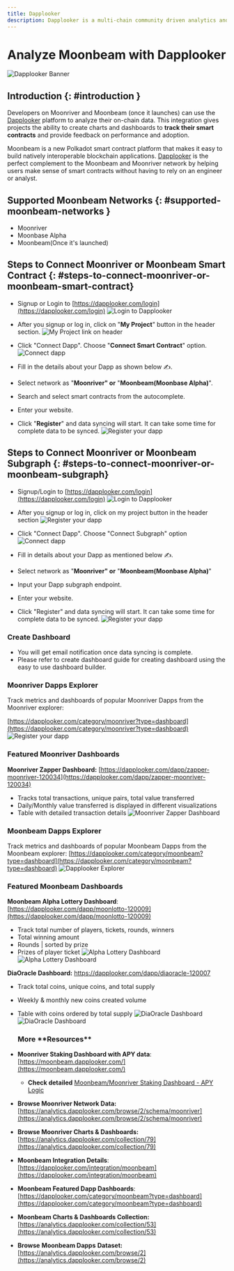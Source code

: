```yaml
---
title: Dapplooker
description: Dapplooker is a multi-chain community driven analytics and visualization platform for blockchain networks and Dapps.
---
```


# Analyze Moonbeam with Dapplooker

![Dapplooker Banner](/images/builders/integrations/analyze/dapplooker/subquery-banner.png)

## Introduction {: #introduction }

Developers on Moonriver and Moonbeam (once it launches) can use the [Dapplooker](https://dapplooker.com/) platform to analyze their on-chain data. This integration gives projects the ability to create charts and dashboards to **track their smart contracts** and provide feedback on performance and adoption.

Moonbeam is a new Polkadot smart contract platform that makes it easy to build natively interoperable blockchain applications. [Dapplooker](https://dapplooker.com/) is the perfect complement to the Moonbeam and Moonriver network by helping users make sense of smart contracts without having to rely on an engineer or analyst.

## Supported Moonbeam Networks {: #supported-moonbeam-networks }

- Moonriver
- Moonbase Alpha
- Moonbeam(Once it's launched)

## Steps to Connect Moonriver or Moonbeam Smart Contract {: #steps-to-connect-moonriver-or-moonbeam-smart-contract}

- Signup or Login to [https://dapplooker.com/login](https://dapplooker.com/login)
  ![Login to Dapplooker](/images/builders/integrations/analyze/dapplooker/dapplooker-1.png)

- After you signup or log in, click on "**My Project**" button in the header section.
  ![My Project link on header](/images/builders/integrations/analyze/dapplooker/dapplooker-2.png)

- Click "Connect Dapp". Choose "**Connect Smart Contract**" option.
  ![Connect dapp](/images/builders/integrations/analyze/dapplooker/dapplooker-3.png)

- Fill in the details about your Dapp as shown below ✍️.
- Select network as "**Moonriver" or** "**Moonbeam(Moonbase Alpha)**".
- Search and select smart contracts from the autocomplete.
- Enter your website.
- Click "**Register**" and data syncing will start. It can take some time for complete data to be synced.
  ![Register your dapp](/images/builders/integrations/analyze/dapplooker/dapplooker-4.png)

## Steps to Connect Moonriver or Moonbeam Subgraph {: #steps-to-connect-moonriver-or-moonbeam-subgraph}

- Signup/Login to [https://dapplooker.com/login](https://dapplooker.com/login)
  ![Login to Dapplooker](/images/builders/integrations/analyze/dapplooker/dapplooker-5.png)

- After you signup or log in, click on my project button in the header section
  ![Register your dapp](/images/builders/integrations/analyze/dapplooker/dapplooker-6.png)

- Click "Connect Dapp". Choose "Connect Subgraph" option
  ![Connect dapp](/images/builders/integrations/analyze/dapplooker/dapplooker-7.png)

- Fill in details about your Dapp as mentioned below ✍️.
- Select network as "**Moonriver" or** "**Moonbeam(Moonbase Alpha)**"
- Input your Dapp subgraph endpoint.
- Enter your website.
- Click "Register" and data syncing will start. It can take some time for complete data to be synced.
  ![Register your dapp](/images/builders/integrations/analyze/dapplooker/dapplooker-8.png)

### Create Dashboard

- You will get email notification once data syncing is complete.
- Please refer to create dashboard guide for creating dashboard using the easy to use dashboard builder.

### Moonriver Dapps Explorer

Track metrics and dashboards of popular Moonriver Dapps from the Moonriver explorer:

[https://dapplooker.com/category/moonriver?type=dashboard](https://dapplooker.com/category/moonriver?type=dashboard)
![Register your dapp](/images/builders/integrations/analyze/dapplooker/dapplooker-9.png)

### Featured Moonriver Dashboards

**Moonriver Zapper Dashboard:** [https://dapplooker.com/dapp/zapper-moonriver-120034](https://dapplooker.com/dapp/zapper-moonriver-120034)

- Tracks total transactions, unique pairs, total value transferred
- Daily/Monthly value transferred is displayed in different visualizations
- Table with detailed transaction details
  ![Moonriver Zapper Dashboard](/images/builders/integrations/analyze/dapplooker/dapplooker-10.png)

### Moonbeam Dapps Explorer

Track metrics and dashboards of popular Moonbeam Dapps from the Moonbeam explorer: [https://dapplooker.com/category/moonbeam?type=dashboard](https://dapplooker.com/category/moonbeam?type=dashboard)
![Dapplooker Explorer](/images/builders/integrations/analyze/dapplooker/dapplooker-11.png)

### Featured Moonbeam Dashboards

**Moonbeam Alpha Lottery Dashboard**: [https://dapplooker.com/dapp/moonlotto-120009](https://dapplooker.com/dapp/moonlotto-120009)

- Track total number of players, tickets, rounds, winners
- Total winning amount
- Rounds | sorted by prize
- Prizes of player ticket
  ![Alpha Lottery Dashboard](/images/builders/integrations/analyze/dapplooker/dapplooker-12.png)
  ![Alpha Lottery Dashboard](/images/builders/integrations/analyze/dapplooker/dapplooker-13.png)

**DiaOracle Dashboard:** https://dapplooker.com/dapp/diaoracle-120007

- Track total coins, unique coins, and total supply
- Weekly & monthly new coins created volume
- Table with coins ordered by total supply
  ![DiaOracle Dashboard](/images/builders/integrations/analyze/dapplooker/dapplooker-14.png)
  ![DiaOracle Dashboard](/images/builders/integrations/analyze/dapplooker/dapplooker-15.png)

  ### More \***\*Resources\*\***

- **Moonriver Staking Dashboard with APY data**: [https://moonbeam.dapplooker.com/](https://moonbeam.dapplooker.com/)
  - **Check detailed** [Moonbeam/Moonriver Staking Dashboard - APY Logic](https://www.notion.so/Moonbeam-Moonriver-Staking-Dashboard-APY-Logic-3c6a810f5a9f46b89effbe9a2cfc898f)
- **Browse Moonriver Network Data:** [https://analytics.dapplooker.com/browse/2/schema/moonriver](https://analytics.dapplooker.com/browse/2/schema/moonriver)
- **Browse Moonriver Charts & Dashboards:** [https://analytics.dapplooker.com/collection/79](https://analytics.dapplooker.com/collection/79)
- **Moonbeam Integration Details**: [https://dapplooker.com/integration/moonbeam](https://dapplooker.com/integration/moonbeam)
- **Moonbeam Featured Dapp Dashboards**: [https://dapplooker.com/category/moonbeam?type=dashboard](https://dapplooker.com/category/moonbeam?type=dashboard)
- **Moonbeam Charts & Dashboards Collection:** [https://analytics.dapplooker.com/collection/53](https://analytics.dapplooker.com/collection/53)
- **Browse** **Moonbeam Dapps** **Dataset:** [https://analytics.dapplooker.com/browse/2](https://analytics.dapplooker.com/browse/2)
